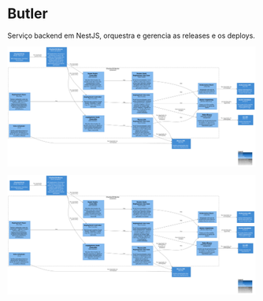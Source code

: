 # Butler

Serviço backend em NestJS, orquestra e gerencia as releases e os deploys.


![diagram](c3.svg)

![diagram](c3.svg)